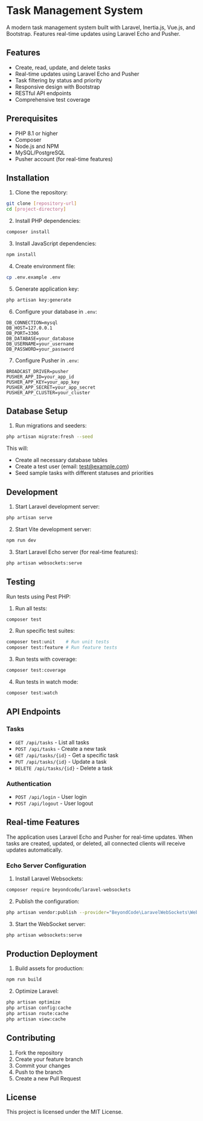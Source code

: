 # Task Management System

A modern task management system built with Laravel, Inertia.js, Vue.js, and Bootstrap. Features real-time updates using Laravel Echo and Pusher.

## Features

- Create, read, update, and delete tasks
- Real-time updates using Laravel Echo and Pusher
- Task filtering by status and priority
- Responsive design with Bootstrap
- RESTful API endpoints
- Comprehensive test coverage

## Prerequisites

- PHP 8.1 or higher
- Composer
- Node.js and NPM
- MySQL/PostgreSQL
- Pusher account (for real-time features)

## Installation

1. Clone the repository:
```bash
git clone [repository-url]
cd [project-directory]
```

2. Install PHP dependencies:
```bash
composer install
```

3. Install JavaScript dependencies:
```bash
npm install
```

4. Create environment file:
```bash
cp .env.example .env
```

5. Generate application key:
```bash
php artisan key:generate
```

6. Configure your database in `.env`:
```env
DB_CONNECTION=mysql
DB_HOST=127.0.0.1
DB_PORT=3306
DB_DATABASE=your_database
DB_USERNAME=your_username
DB_PASSWORD=your_password
```

7. Configure Pusher in `.env`:
```env
BROADCAST_DRIVER=pusher
PUSHER_APP_ID=your_app_id
PUSHER_APP_KEY=your_app_key
PUSHER_APP_SECRET=your_app_secret
PUSHER_APP_CLUSTER=your_cluster
```

## Database Setup

1. Run migrations and seeders:
```bash
php artisan migrate:fresh --seed
```

This will:
- Create all necessary database tables
- Create a test user (email: test@example.com)
- Seed sample tasks with different statuses and priorities

## Development

1. Start Laravel development server:
```bash
php artisan serve
```

2. Start Vite development server:
```bash
npm run dev
```

3. Start Laravel Echo server (for real-time features):
```bash
php artisan websockets:serve
```

## Testing

Run tests using Pest PHP:

1. Run all tests:
```bash
composer test
```

2. Run specific test suites:
```bash
composer test:unit    # Run unit tests
composer test:feature # Run feature tests
```

3. Run tests with coverage:
```bash
composer test:coverage
```

4. Run tests in watch mode:
```bash
composer test:watch
```

## API Endpoints

### Tasks

- `GET /api/tasks` - List all tasks
- `POST /api/tasks` - Create a new task
- `GET /api/tasks/{id}` - Get a specific task
- `PUT /api/tasks/{id}` - Update a task
- `DELETE /api/tasks/{id}` - Delete a task

### Authentication

- `POST /api/login` - User login
- `POST /api/logout` - User logout

## Real-time Features

The application uses Laravel Echo and Pusher for real-time updates. When tasks are created, updated, or deleted, all connected clients will receive updates automatically.

### Echo Server Configuration

1. Install Laravel Websockets:
```bash
composer require beyondcode/laravel-websockets
```

2. Publish the configuration:
```bash
php artisan vendor:publish --provider="BeyondCode\LaravelWebSockets\WebSocketsServiceProvider" --tag="config"
```

3. Start the WebSocket server:
```bash
php artisan websockets:serve
```

## Production Deployment

1. Build assets for production:
```bash
npm run build
```

2. Optimize Laravel:
```bash
php artisan optimize
php artisan config:cache
php artisan route:cache
php artisan view:cache
```

## Contributing

1. Fork the repository
2. Create your feature branch
3. Commit your changes
4. Push to the branch
5. Create a new Pull Request

## License

This project is licensed under the MIT License. 